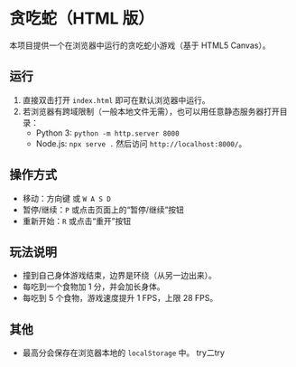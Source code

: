 # 贪吃蛇（HTML 版）

本项目提供一个在浏览器中运行的贪吃蛇小游戏（基于 HTML5 Canvas）。

## 运行

1. 直接双击打开 `index.html` 即可在默认浏览器中运行。
2. 若浏览器有跨域限制（一般本地文件无需），也可以用任意静态服务器打开目录：
   - Python 3: `python -m http.server 8000`
   - Node.js: `npx serve .`
   然后访问 `http://localhost:8000/`。

## 操作方式

- 移动：方向键 或 `W A S D`
- 暂停/继续：`P` 或点击页面上的“暂停/继续”按钮
- 重新开始：`R` 或点击“重开”按钮

## 玩法说明

- 撞到自己身体游戏结束，边界是环绕（从另一边出来）。
- 每吃到一个食物加 1 分，并会加长身体。
- 每吃到 5 个食物，游戏速度提升 1 FPS，上限 28 FPS。

## 其他

- 最高分会保存在浏览器本地的 `localStorage` 中。
try二try